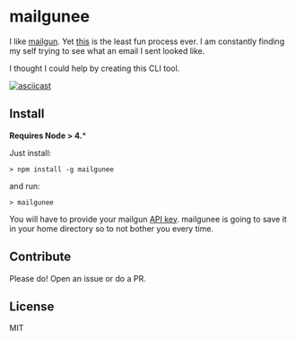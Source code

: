 # mailgunee

I like [mailgun](https://mailgun.com). Yet [this](http://blog.mailgun.com/how-to-view-your-messages/)
is the least fun process ever. I am constantly finding my self trying to see what an email I sent
looked like.

I thought I could help by creating this CLI tool.

[![asciicast](https://asciinema.org/a/esjweil163e4ns4r6dvebnqxs.png)](https://asciinema.org/a/esjweil163e4ns4r6dvebnqxs)

## Install

**Requires Node > 4.***

Just install:

`> npm install -g mailgunee`

and run:

`> mailgunee`

You will have to provide your mailgun [API key](https://help.mailgun.com/hc/en-us/articles/203380100-Where-can-I-find-my-API-key-and-SMTP-credentials-). mailgunee is going to save it in your home directory
so to not bother you every time.

## Contribute
Please do! Open an issue or do a PR.

## License
MIT
